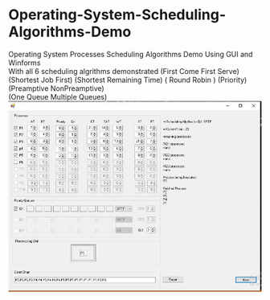 # Operating-System-Scheduling-Algorithms-Demo
Operating System Processes Scheduling Algorithms Demo Using GUI and Winforms<br>
With all 6 scheduling algrithms demonstrated (First Come First Serve) (Shortest Job First) (Shortest Remaining Time) ( Round Robin ) (Priority) <br>(Preamptive NonPreamptive)<br>
(One Queue Multiple Queues)<br>
![alt text](https://github.com/ALhasanZGhaibe/Operating-System-Scheduling-Algorithms-Demo/raw/main/OS%20Scheduling%20Algorithms.JPG)<br>



